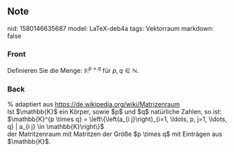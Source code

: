 ## Note
nid: 1580146635687
model: LaTeX-deb4a
tags: Vektorraum
markdown: false

### Front
Definieren Sie die Menge: $\mathbb{K}^{p \times q}$ für $p, q \in \mathbb{N}$.

### Back
<div><span>% adaptiert aus </span><a href="https://de.wikipedia.org/wiki/Matrizenraum" style="background-color: rgb(255, 255, 255);">https://de.wikipedia.org/wiki/Matrizenraum</a>
</div><div>Ist $\mathbb{K}$ ein Körper, sowie $p$ und $q$ natürliche Zahlen, so ist:</div><div>
</div><div>$\mathbb{K}^{p \times q} = \left\{\left(a_{i j}\right)_{i=1, \ldots, p, j=1, \ldots, q} | a_{i j} \in \mathbb{K}\right\}$ 
</div><div><span>
</span></div><div><span>der Matritzenraum mit Matritzen der Größe $p \times q$ mit Einträgen aus $\mathbb{K}$.</span>
</div>
